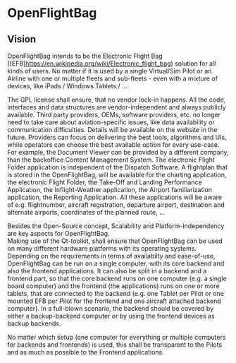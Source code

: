 # OpenFlightBag

## Vision

OpenFlightBag intends to be the Electronic Flight Bag ([EFB]<https://en.wikipedia.org/wiki/Electronic_flight_bag>) solution for all kinds of users. No matter if it is used by a single Virtual/Sim Pilot or an Airline with one or multiple fleets and sub-fleets - even with a mixture of devices, like iPads / Windows Tablets / ...

The GPL license shall ensure, that no vendor lock-in happens. All the code, interfaces and data structures are vendor-independent and always publicly available. Third party providers, OEMs, software providers, etc. no longer need to take care about aviation-specific issues, like data availability or communication difficulties. Details will be available on the website in the future. Providers can focus on delivering the best tools, algorithms and UIs, while operators can choose the best available option for every use-case. For example, the Document Viewer can be provided by a different company, than the backoffice Content Management System. The electronic Flight Folder application is independent of the Dispatch Software. A flightplan that is stored in the OpenFlightBag, will be available for the charting application, the electronic Flight Folder, the Take-Off and Landing Performance Application, the Inflight-Weather application, the Airport familiarization application, the Reporting Application. All these applications will be aware of e.g. flightnumber, aircraft registration, departure airport, destination and alternate airports, coordinates of the planned route, ...

Besides the Open-Source concept, Scalability and Platform-Independency are key aspects for OpenFlightBag.  
Making use of the Qt-toolkit, shall ensure that OpenFlightBag can be used on many different hardware platforms with its operating systems.  
Depending on the requirements in terms of availabilty and ease-of-use, OpenFlightBag can be run on a single computer, with its core backend and also the frontend applications.
It can also be split in a backend and a frontend part, so that the core backend runs on one computer (e.g. a single board computer) and the frontend (the applications) runs on one or more tablets, that are connected to the backend (e.g. one Tablet per Pilot or one mounted EFB per Pilot for the frontend and one aircraft attached backend computer).
In a full-blown scenario, the backend should be covered by either a backup-backend computer or by using the frontend devices as backup backends.

No matter which setup (one computer for everything or multiple computers for backends and frontends) is used, this shall be transparent to the Pilots and as much as possible to the Frontend applications.
